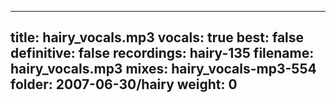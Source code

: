 
---
title: hairy_vocals.mp3
vocals: true
best: false
definitive: false
recordings: hairy-135
filename: hairy_vocals.mp3
mixes: hairy_vocals-mp3-554
folder: 2007-06-30/hairy
weight: 0
---
